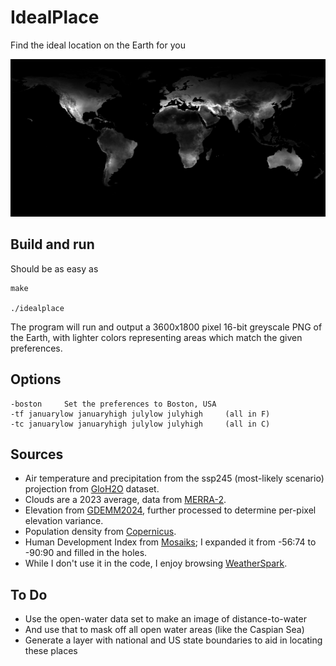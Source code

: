 # IdealPlace

Find the ideal location on the Earth for you

![Sample output](sample_lowres.png?raw=true "Sample output")

## Build and run

Should be as easy as

	make

	./idealplace

The program will run and output a 3600x1800 pixel 16-bit greyscale PNG of the Earth, with lighter colors representing areas which match the given preferences.

## Options

	-boston		Set the preferences to Boston, USA
	-tf januarylow januaryhigh julylow julyhigh		(all in F)
	-tc januarylow januaryhigh julylow julyhigh		(all in C)

## Sources

* Air temperature and precipitation from the ssp245 (most-likely scenario) projection from [GloH2O](https://www.gloh2o.org/koppen/) dataset.
* Clouds are a 2023 average, data from [MERRA-2](https://disc.gsfc.nasa.gov/datasets/M2TMNXRAD_5.12.4/summary).
* Elevation from [GDEMM2024](https://dataservices.gfz-potsdam.de/panmetaworks/showshort.php?id=b2d17f8d-f599-11ee-967a-4ffbfe06208e), further processed to determine per-pixel elevation variance.
* Population density from [Copernicus](https://human-settlement.emergency.copernicus.eu/download.php?ds=pop).
* Human Development Index from [Mosaiks](https://www.mosaiks.org/hdi); I expanded it from -56:74 to -90:90 and filled in the holes.
* While I don't use it in the code, I enjoy browsing [WeatherSpark](https://weatherspark.com/).

## To Do

* Use the open-water data set to make an image of distance-to-water
* And use that to mask off all open water areas (like the Caspian Sea)
* Generate a layer with national and US state boundaries to aid in locating these places

